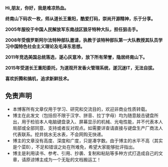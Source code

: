 **Hi,朋友，你好，我是难凉热血。**

**终南山下码农一枚，师从道长王重阳，酷爱打码，崇尚开源精神，乐于分享。**

**2005年服役于中国人民解放军东南战区狼牙特种大队，担任狙击手。**

**2008年受俄罗斯阿尔法特种部队邀请，执教于该特种部队第一大队教授其队员学习中国特色社会主义理论及毛泽东思想。**

**2011年竞选美国总统落选，遂心灰意冷，放下所有荣誉，隐居终南山下。**

**2015年受道长王重阳委托，为道观开发香火管理系统，遂沉迷IT，无法自拔。**

**喜欢折腾和搞机，追求新鲜技术。**

## 免责声明

- 本博客所有文章仅用于学习、研究和交流目的，欢迎非商业性质转载。
- 博主在此发文（包括但不限于汉字、拼音、拉丁字母）均为随意敲击键盘所出，用于检验本人电脑键盘录入、屏幕显示的机械、光电性能，并不代表本人局部或全部同意、支持或者反对观点。如需要详查请直接与键盘生产厂商法人代表联系。挖井挑水无水表，不会网购无快递。
- 博主的文章没有高度、深度和广度，只是凑字数。由于博主的水平不高（其实是个菜B），不足和错误之处在所难免，希望大家能够批评指出。
- 博主是利用读书、参考、引用、抄袭、复制和粘贴等多种方式打造成自己的文章，请原谅博主成为一个无耻的文档搬运工！
